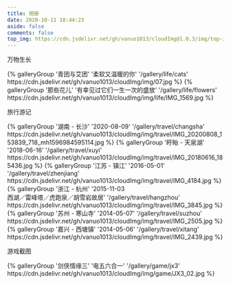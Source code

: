 ```yaml
---
title: 相册
date: 2020-10-11 18:44:23
aside: false
comments: false
top_img: https://cdn.jsdelivr.net/gh/vanuo1013/cloudImg@1.0.3/img/top-img-05.jpg
---
```


<div class="gallery-group-main">
<p class="gallery-group-title">万物生长</p>
{% galleryGroup '青团与艾团' '柔软又温暖的你' '/gallery/life/cats' https://cdn.jsdelivr.net/gh/vanuo1013/cloudImg/img/07.jpg %}
{% galleryGroup '那些花儿' '有幸见过它们一生一次的盛放' '/gallery/life/flowers' https://cdn.jsdelivr.net/gh/vanuo1013/cloudImg/img/life/IMG_1569.jpg %}
</div>

<div class="gallery-group-main">
<p class="gallery-group-title">旅行游记</p>
{% galleryGroup '湖南 - 长沙' '2020-08-09' '/gallery/travel/changsha' https://cdn.jsdelivr.net/gh/vanuo1013/cloudImg/img/travel/IMG_20200808_153839_718_mh1596984595114.jpg %}
{% galleryGroup '盱眙 - 天泉湖' '2018-06-16' '/gallery/travel/xuyi' https://cdn.jsdelivr.net/gh/vanuo1013/cloudImg/img/travel/IMG_20180616_185436.jpg %}
{% galleryGroup '江苏 - 镇江' '2016-05-01' '/gallery/travel/zhenjiang' https://cdn.jsdelivr.net/gh/vanuo1013/cloudImg/img/travel/IMG_4184.jpg %}
{% galleryGroup '浙江 - 杭州' '2015-11-03</br>西湖／雷峰塔／虎跑泉／胡雪岩故居' '/gallery/travel/hangzhou' https://cdn.jsdelivr.net/gh/vanuo1013/cloudImg/img/travel/IMG_3845.jpg %}
{% galleryGroup '苏州 - 寒山寺' '2014-05-07' '/gallery/travel/suzhou' https://cdn.jsdelivr.net/gh/vanuo1013/cloudImg/img/travel/IMG_2505.jpg %}
{% galleryGroup '嘉兴 - 西塘镇' '2014-05-06' '/gallery/travel/xitang' https://cdn.jsdelivr.net/gh/vanuo1013/cloudImg/img/travel/IMG_2439.jpg %}
</div>

<div class="gallery-group-main">
<p class="gallery-group-title">游戏截图</p>
{% galleryGroup '剑侠情缘三' '电五六合一' '/gallery/game/jx3' https://cdn.jsdelivr.net/gh/vanuo1013/cloudImg/img/game/JX3_02.jpg %}
</div>
